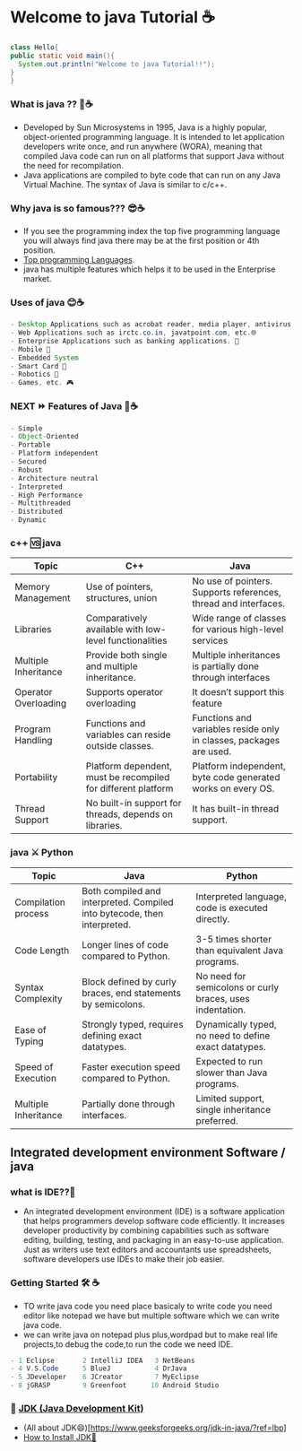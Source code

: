 # Welcome to java Tutorial ☕

```java
class Hello{
public static void main(){
  System.out.println("Welcome to java Tutorial!!");
}
}
```
### What is java ?? 🤔☕
- Developed by Sun Microsystems in 1995, Java is a highly popular, object-oriented programming language. It is intended to let application developers write once, and run anywhere (WORA), 
  meaning that compiled Java code can run on all platforms that support Java without the need for recompilation.
- Java applications are compiled to byte code that can run on any Java Virtual Machine. The syntax of Java is similar to c/c++.
### Why java is so famous??? 😎☕
- If you see the programming index the top five programming language you will always find java there may be at the first position or 4th position.
- [Top programming Languages](https://www.statista.com/chart/16567/popular-programming-languages/).
- java has multiple features which helps it to be used in the Enterprise market.
### Uses of java  😊☕
```java
- Desktop Applications such as acrobat reader, media player, antivirus, etc.🖥️
- Web Applications such as irctc.co.in, javatpoint.com, etc.🌐
- Enterprise Applications such as banking applications. 🏦
- Mobile 📱
- Embedded System
- Smart Card 🏧
- Robotics 🤖
- Games, etc. 🎮
```
###  NEXT ⏩ Features of Java 🚀☕
```java
- Simple
- Object-Oriented
- Portable
- Platform independent
- Secured
- Robust
- Architecture neutral
- Interpreted
- High Performance
- Multithreaded
- Distributed
- Dynamic   
```
### c++ 🆚 java
| Topic                | C++                                        | Java                                       |
|----------------------|--------------------------------------------|--------------------------------------------|
| Memory Management    | Use of pointers, structures, union         | No use of pointers. Supports references, thread and interfaces. |
| Libraries            | Comparatively available with low-level functionalities | Wide range of classes for various high-level services |
| Multiple Inheritance | Provide both single and multiple inheritance. | Multiple inheritances is partially done through interfaces |
| Operator Overloading | Supports operator overloading              | It doesn’t support this feature            |
| Program Handling     | Functions and variables can reside outside classes. | Functions and variables reside only in classes, packages are used. |
| Portability          | Platform dependent, must be recompiled for different platform | Platform independent, byte code generated works on every OS. |
| Thread Support       | No built-in support for threads, depends on libraries. | It has built-in thread support.            |
### java ⚔️ Python
| Topic                | Java                                        | Python                                      |
|----------------------|---------------------------------------------|---------------------------------------------|
| Compilation process | Both compiled and interpreted. Compiled into bytecode, then interpreted. | Interpreted language, code is executed directly. |
| Code Length          | Longer lines of code compared to Python.    | 3-5 times shorter than equivalent Java programs. |
| Syntax Complexity    | Block defined by curly braces, end statements by semicolons. | No need for semicolons or curly braces, uses indentation. |
| Ease of Typing       | Strongly typed, requires defining exact datatypes. | Dynamically typed, no need to define exact datatypes. |
| Speed of Execution   | Faster execution speed compared to Python.  | Expected to run slower than Java programs.   |
| Multiple Inheritance | Partially done through interfaces.           | Limited support, single inheritance preferred. |
## Integrated development environment Software / java
### what is IDE??📝
- An integrated development environment (IDE) is a software application that helps programmers develop software code efficiently. It increases developer productivity
  by combining capabilities such as software editing, building, testing, and packaging in an easy-to-use application. Just as writers use text editors
  and accountants use spreadsheets, software developers use IDEs to make their job easier.
### Getting Started  🛠️ ☕
- TO write java code you need place basicaly to write code you need editor like notepad we have but multiple software which we can write java code.
-  we can write java on notepad plus plus,wordpad but to make real life projects,to debug the code,to run the code we need IDE.
```java
- 1 Eclipse       2 IntelliJ IDEA   3 NetBeans
- 4 V.S.Code      5 BlueJ           4 DrJava
- 5 JDeveloper    6 JCreator        7 MyEclipse
- 8 jGRASP        9 Greenfoot      10 Android Studio
```
### 🔧 [JDK (Java Development Kit)](https://www.oracle.com/in/java/technologies/downloads/)
- (All about JDK😄)[https://www.geeksforgeeks.org/jdk-in-java/?ref=lbp]
- [How to Install JDK🚀](https://youtu.be/WRISYpKhIrc?si=EAWKn38Fz8X8r8Sy) 
